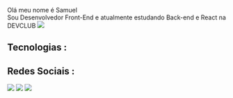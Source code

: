 Olá meu nome é Samuel
<br>
Sou Desenvolvedor Front-End e atualmente estudando Back-end e React na DEVCLUB <img src="https://rodolfomori.com.br/wp-content/uploads/elementor/thumbs/LOGO-DEV-BRANCO-pu1b6jzcdik7pha8vublkvsmtnvjp5462qplk6kdo0.png">

## Tecnologias : 



## Redes Sociais :
<div>
<a href="https://www.instagram.com/samuelgzds/" target="_blank"><img src="https://img.shields.io/badge/-Instagram-%23E4405F?style=for-the-badge&logo=instagram&logoColor=white" target="_blank"></a>
<a href = "mailto:accyt2@hotmail.com"><img src="https://img.shields.io/badge/Gmail-D14836?style=for-the-badge&logo=gmail&logoColor=white" target="_blank"></a>
<a href="https://www.linkedin.com/in/samuelgds/" target="_blank"><img src="https://img.shields.io/badge/-LinkedIn-%230077B5?style=for-the-badge&logo=linkedin&logoColor=white" target="_blank"></a>   
</div>
